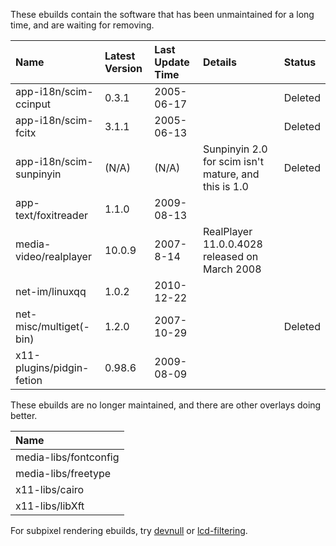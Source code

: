 These ebuilds contain the software that has been unmaintained for a long time, and are waiting for removing.

| **Name** | **Latest Version** | **Last Update Time** | **Details** | Status |
|:---------|:-------------------|:---------------------|:------------|:-------|
| app-i18n/scim-ccinput | 0.3.1 | 2005-06-17 |  | Deleted |
| app-i18n/scim-fcitx | 3.1.1 | 2005-06-13 |  | Deleted |
| app-i18n/scim-sunpinyin | (N/A) | (N/A) | Sunpinyin 2.0 for scim isn't mature, and this is 1.0 | Deleted |
| app-text/foxitreader | 1.1.0 | 2009-08-13 |  |  |
| media-video/realplayer | 10.0.9 | 2007-8-14 | RealPlayer 11.0.0.4028 released on March 2008 |  |
| net-im/linuxqq | 1.0.2 |2010-12-22 |  |  |
| net-misc/multiget(-bin) | 1.2.0 | 2007-10-29 |  | Deleted |
| x11-plugins/pidgin-fetion | 0.98.6 | 2009-08-09 |  |  |

These ebuilds are no longer maintained, and there are other overlays doing better.

| **Name** |
|:---------|
| media-libs/fontconfig |
| media-libs/freetype |
| x11-libs/cairo |
| x11-libs/libXft |

For subpixel rendering ebuilds, try [devnull](http://devnull.core.ws/) or [lcd-filtering](http://gitorious.org/lcd-filtering).